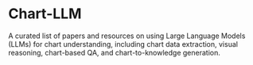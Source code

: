 # Chart-LLM
A curated list of papers and resources on using Large Language Models (LLMs) for chart understanding, including chart data extraction, visual reasoning, chart-based QA, and chart-to-knowledge generation.

